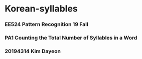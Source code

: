 # Korean-syllables

### EE524 Pattern Recognition 19 Fall
### PA1 Counting the Total Number of Syllables in a Word
### 20194314 Kim Dayeon
